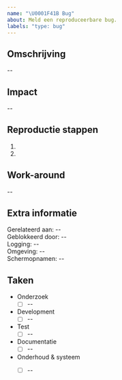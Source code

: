 ```yaml
---
name: "\U0001F41B Bug"
about: Meld een reproduceerbare bug.
labels: "type: bug"
---
```


## Omschrijving

--

## Impact

--

## Reproductie stappen

1.
2.

## Work-around

--

## Extra informatie

Gerelateerd aan: --  
Geblokkeerd door: --  
Logging: --  
Omgeving: --  
Schermopnamen: --  

## Taken

- Onderzoek
  - [ ] --
- Development
  - [ ] --
- Test
  - [ ] --
- Documentatie
  - [ ] --
- Onderhoud & systeem
  - [ ] --

